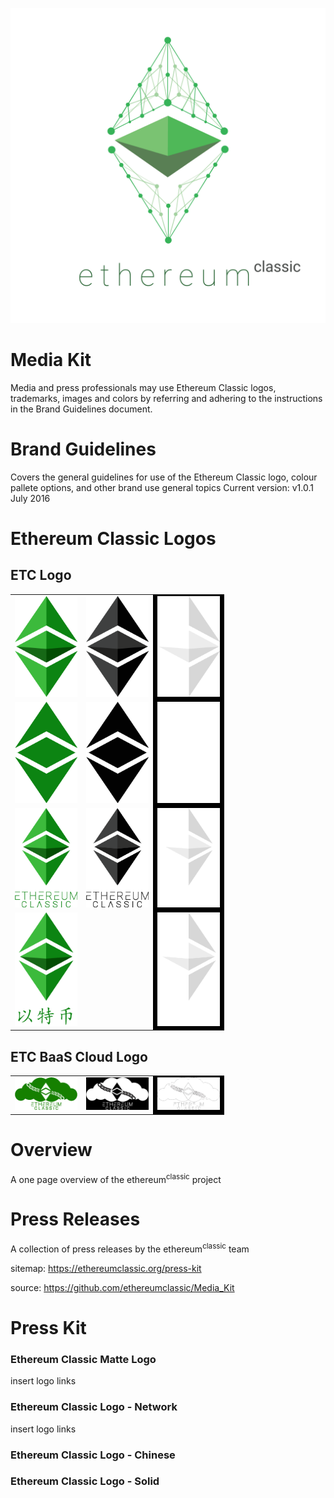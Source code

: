 
<p align="center">
  <img src="./Logo_ETC_Network/etc_network_logo_white_2000x2000.png" alt="Ethereum Classic" width="750"/>
</p>

# Media Kit

Media and press professionals may use Ethereum Classic logos, trademarks, images and colors by referring and adhering to the instructions in the Brand Guidelines document.

# Brand Guidelines

Covers the general guidelines for use of the Ethereum Classic logo, colour pallete options, and other brand use general topics
Current version: v1.0.1 July 2016

# Ethereum Classic Logos

## ETC Logo

<table>
  <tbody>
    <tr>
      <td><img src="./Logo_ETC/etc_logo_green.png" alt="ETC Logo" width="100"/></td>
      <td><img src="./Logo_ETC/etc_logo_black.png" alt="ETC Logo" width="100"/></td>
      <td bgcolor="#000000"><img src="./Logo_ETC/etc_logo_white.png" alt="ETC Logo" width="100"/></td>
    </tr>
    <tr>
    <td><img src="./Logo_ETC/flat_etc_logo_green.png" alt="ETC Logo" width="100"/></td>
    <td ><img src="./Logo_ETC/flat_etc_logo_black.png" alt="ETC Logo" width="100"/></td>
    <td bgcolor="#000000"><img src="./Logo_ETC/flat_etc_logo_white.png" alt="ETC Logo" width="100"/></td>
    </tr>
    <tr>
    <td><img src="./Logo_ETC/text_etc_logo_green.png" alt="ETC Logo" width="100"/></td>
    <td><img src="./Logo_ETC/text_etc_logo_black.png" alt="ETC Logo" width="100"/></td>
    <td bgcolor="#000000"><img src="./Logo_ETC/text_etc_logo_white.png" alt="ETC Logo" width="100"/></td>
    </tr>
    <tr>
    <td><img src="./Logo_ETC_Chinese/chinese_text_etc_logo_green.png" alt="ETC Chinese Logo" width="100"/></td>
    <td>&nbsp;</td>
    <td bgcolor="#000000"><img src="./Logo_ETC_Chinese/chinese_text_etc_logo_white.png" alt="ETC Chinese Logo" width="100"/></td>
    </tr>
  </tbody>
</table>

## ETC BaaS Cloud Logo

<table>
  <tbody>
    <tr>
      <td><img src="./Logo_ETC_BaaS_Cloud/etc_baas_cloud_logo-green.png" alt="ETC BaaS Cloud Logo" width="100"/></td>
      <td><img src="./Logo_ETC_BaaS_Cloud/etc_baas_cloud_logo-black.png" alt="ETC BaaS Cloud Logo" width="100"/></td>
      <td bgcolor="#000000"><img src="./Logo_ETC_BaaS_Cloud/etc_baas_cloud_logo-white.png" alt="ETC BaaS Cloud Logo" width="100"/></td>
    </tr>
  </tbody>
</table>

# Overview

A one page overview of the ethereum<sup>classic</sup> project

# Press Releases

A collection of press releases by the ethereum<sup>classic</sup> team


sitemap: https://ethereumclassic.org/press-kit

source: https://github.com/ethereumclassic/Media_Kit

# Press Kit


### Ethereum Classic Matte Logo
insert logo links

### Ethereum Classic Logo - Network
insert logo links

### Ethereum Classic Logo - Chinese

### Ethereum Classic Logo - Solid
